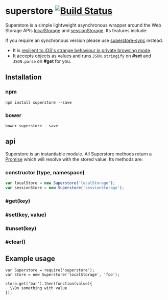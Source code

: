 # superstore [![Build Status](https://travis-ci.org/matthew-andrews/superstore.svg?branch=master)](https://travis-ci.org/matthew-andrews/superstore)

Superstore is a simple lightweight asynchronous wrapper around the Web Storage APIs [localStorage](https://developer.mozilla.org/en/docs/Web/API/Window/localStorage) and [sessionStorage](https://developer.mozilla.org/en/docs/Web/API/Window/sessionStorage).  Its features include:

If you require an synchronous version please use [superstore-sync](https://github.com/matthew-andrews/superstore-sync) instead.

- It is [resilient to iOS's strange behaviour in private browsing mode](http://stackoverflow.com/questions/14555347/html5-localstorage-doesnt-works-in-ios-safari-private-browsing).
- It accepts objects as values and runs `JSON.stringify` on **#set** and `JSON.parse` on **#get** for you.

## Installation

### npm
```
npm install superstore --save
```

### bower
```
bower superstore --save
```

## api

Superstore is an instantiable module.  All Superstore methods return a [Promise](https://developer.mozilla.org/en-US/docs/Web/JavaScript/Reference/Global_Objects/Promise) which will resolve with the stored value. Its methods are:

### constructor (type, namespace)

```js
var localStore = new Superstore('localStorage');
var sessionStore = new Superstore('sessionStorage');
```

### #get(key)

### #set(key, value)

### #unset(key)

### #clear()

## Example usage

```
var Superstore = require('superstore');
var store = new Superstore('localStorage', 'foo');

store.get('bar').then(function(value){
  \\Do something with value
});
```
